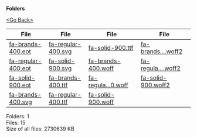 **Folders**

[&lt;Go Back&gt;](../right.html)

<table><thead><tr class="header"><th><strong>File</strong></th><th><strong>File</strong></th><th><strong>File</strong></th><th><strong>File</strong></th></tr></thead><tbody><tr class="odd"><td><a href="fa-brands-400.eot">fa-brands-400.eot</a> </td><td><a href="fa-regular-400.svg">fa-regular-400.svg</a> </td><td><a href="fa-solid-900.ttf">fa-solid-900.ttf</a> </td><td><a href="fa-brands-400.woff2">fa-brands....woff2</a> </td></tr><tr class="even"><td><a href="fa-regular-400.eot">fa-regular-400.eot</a> </td><td><a href="fa-solid-900.svg">fa-solid-900.svg</a> </td><td><a href="fa-brands-400.woff">fa-brands-400.woff</a> </td><td><a href="fa-regular-400.woff2">fa-regula....woff2</a> </td></tr><tr class="odd"><td><a href="fa-solid-900.eot">fa-solid-900.eot</a> </td><td><a href="fa-brands-400.ttf">fa-brands-400.ttf</a> </td><td><a href="fa-regular-400.woff">fa-regula...0.woff</a> </td><td><a href="fa-solid-900.woff2">fa-solid-900.woff2</a> </td></tr><tr class="even"><td><a href="fa-brands-400.svg">fa-brands-400.svg</a> </td><td><a href="fa-regular-400.ttf">fa-regular-400.ttf</a> </td><td><a href="fa-solid-900.woff">fa-solid-900.woff</a> </td><td></td></tr></tbody></table>

Folders: 1  
Files: 15  
Size of all files: 2730639 KB
